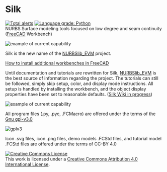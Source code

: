 # Silk
[![Total alerts](https://img.shields.io/lgtm/alerts/g/edwardvmills/Silk.svg?logo=lgtm&logoWidth=18)](https://lgtm.com/projects/g/edwardvmills/Silk/alerts/) [![Language grade: Python](https://img.shields.io/lgtm/grade/python/g/edwardvmills/Silk.svg?logo=lgtm&logoWidth=18)](https://lgtm.com/projects/g/edwardvmills/Silk/context:python)  
NURBS Surface modeling tools focused on low degree and seam continuity ([FreeCAD](https://www.freecadweb.org/) Workbench)

![example of current capability](https://github.com/edwardvmills/Silk/blob/master/Resources/Demo_files/Silk_Demo_02.png?raw=true)

Silk is the new name of the [NURBSlib_EVM](http://edwardvmills.github.io/NURBSlib_EVM/) project.

[How to install additional workbenches in FreeCAD](https://www.freecadweb.org/wiki/How_to_install_additional_workbenches)

Until documentation and tutorials are rewritten for Silk, [NURBSlib_EVM](http://edwardvmills.github.io/NURBSlib_EVM/) is the best source of information regarding the project. 
The tutorials can still be followed, simply skip setup, color, and display mode instructions. All setup is handled by installing the workbench, and the object display properties have been set to reasonable defaults. ([Silk Wiki in progress](https://github.com/edwardvmills/Silk/wiki))

![example of current capability](https://github.com/edwardvmills/Silk/blob/master/Resources/Demo_files/Silk_Demo_03_01.png?raw=true)

All program files (.py, .pyc, .FCMacro) are offered under the terms of the [Gnu gpl-v3.0](https://www.gnu.org/licenses/gpl-3.0.en.html)

![gplv3](https://www.gnu.org/graphics/gplv3-127x51.png)

Icon .svg files, icon .png files, demo models .FCStd files, and tutorial model .FCStd files are offered under the terms of CC-BY 4.0

<a rel="license" href="http://creativecommons.org/licenses/by/4.0/"><img alt="Creative Commons License" style="border-width:0" src="https://i.creativecommons.org/l/by/4.0/88x31.png" /></a><br />This work is licensed under a <a rel="license" href="http://creativecommons.org/licenses/by/4.0/">Creative Commons Attribution 4.0 International License</a>.
